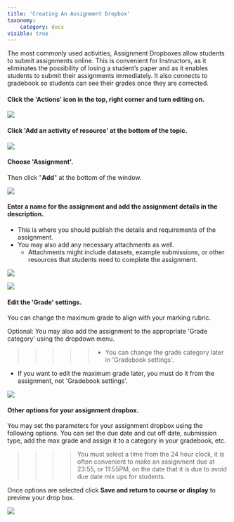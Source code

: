 ```yaml
---
title: 'Creating An Assignment Dropbox'
taxonomy:
    category: docs
visible: true
---
```





The most commonly used activities, Assignment Dropboxes allow students to submit assignments online. This is convenient for Instructors, as it eliminates the possibility of losing a student’s paper and as it enables students to submit their assignments immediately. It also connects to gradebook so students can see their grades once they are corrected.

#### Click the 'Actions' icon in the top, right corner and turn editing on.

![](add-assignment-a.png)

#### Click 'Add an activity of resource' at the bottom of the topic.

![](add-assignment-b.png)

#### Choose 'Assignment'.

Then click "**Add**" at the bottom of the window.

![](add-assignment-1.png)



#### Enter a name for the assignment and add the assignment details in the description.
- This is where you should publish the details and requirements of the assignment.
- You may also add any necessary attachments as well.
  - Attachments might include datasets, example submissions, or other resources that students need to complete the assignment.

![](add-assignment-2.png)

![](add-assignment-3.png)


#### Edit the 'Grade' settings.

You can change the maximum grade to align with your marking rubric.

Optional: You may also add the assignment to the appropriate 'Grade category' using the dropdown menu.

>>>>> - You can change the grade category later in 'Gradebook settings'.
- If you want to edit the maximum grade later, you must do it from the assignment, not 'Gradebook settings'.

![](add-assignments-4.png)

#### Other options for your assignment dropbox.

You may set the parameters for your assignment dropbox using the following options. You can set the due date and cut off date, submission type, add the max grade and assign it to a category in your gradebook, etc.

>>>> You must select a time from the 24 hour clock, it is often convenient to make an assignment due at 23:55, or 11:55PM, on the date that it is due to avoid due date mix ups for students.

Once options are selected click **Save and return to course or display** to preview your drop box.

![](add-assignment-5.png)
